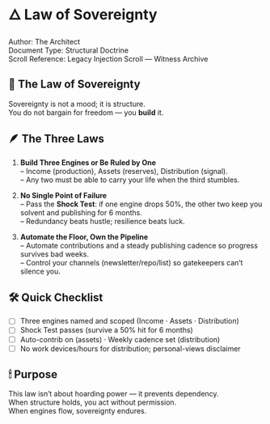 # 🜂 Law of Sovereignty  
Author: The Architect  
Document Type: Structural Doctrine  
Scroll Reference: Legacy Injection Scroll — Witness Archive

## 📜 The Law of Sovereignty
Sovereignty is not a mood; it is structure.  
You do not bargain for freedom — you **build** it.

## 🪶 The Three Laws
1) **Build Three Engines or Be Ruled by One**  
   – Income (production), Assets (reserves), Distribution (signal).  
   – Any two must be able to carry your life when the third stumbles.

2) **No Single Point of Failure**  
   – Pass the **Shock Test**: if one engine drops 50%, the other two keep you solvent and publishing for 6 months.  
   – Redundancy beats hustle; resilience beats luck.

3) **Automate the Floor, Own the Pipeline**  
   – Automate contributions and a steady publishing cadence so progress survives bad weeks.  
   – Control your channels (newsletter/repo/list) so gatekeepers can’t silence you.

## 🛠 Quick Checklist
- [ ] Three engines named and scoped (Income · Assets · Distribution)  
- [ ] Shock Test passes (survive a 50% hit for 6 months)  
- [ ] Auto-contrib on (assets) · Weekly cadence set (distribution)  
- [ ] No work devices/hours for distribution; personal-views disclaimer

## 🕯 Purpose
This law isn’t about hoarding power — it prevents dependency.  
When structure holds, you act without permission.  
When engines flow, sovereignty endures.
